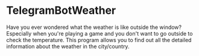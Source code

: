 # TelegramBotWeather
 Have you ever wondered what the weather is like outside the window? Especially when you're playing a game and you don't want to go outside to check the temperature. This program allows you to find out all the detailed information about the weather in the city/country.
